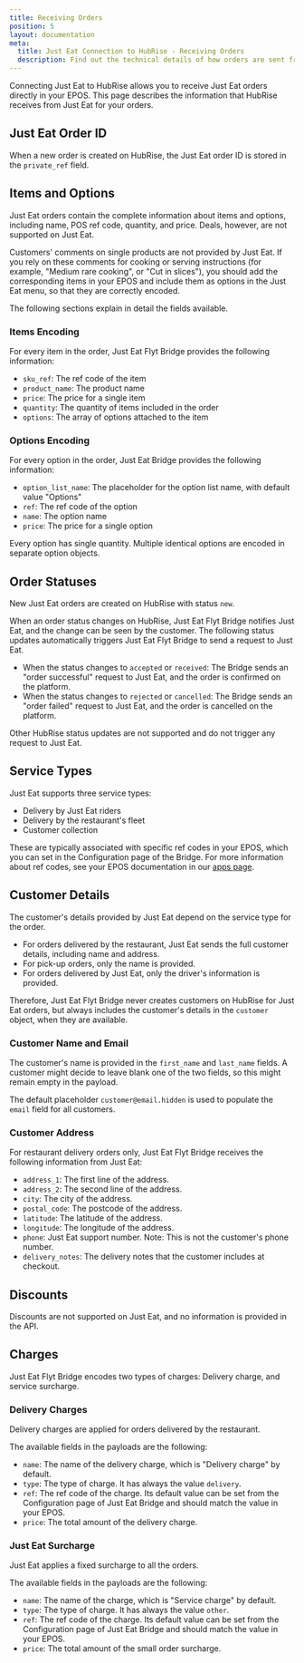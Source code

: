 ```yaml
---
title: Receiving Orders
position: 5
layout: documentation
meta:
  title: Just Eat Connection to HubRise - Receiving Orders
  description: Find out the technical details of how orders are sent from Just Eat to HubRise, which fields are passed and which are not.
---
```


Connecting Just Eat to HubRise allows you to receive Just Eat orders directly in your EPOS.
This page describes the information that HubRise receives from Just Eat for your orders.

## Just Eat Order ID

When a new order is created on HubRise, the Just Eat order ID is stored in the `private_ref` field.

## Items and Options

Just Eat orders contain the complete information about items and options, including name, POS ref code, quantity, and price. Deals, however, are not supported on Just Eat.

Customers' comments on single products are not provided by Just Eat. If you rely on these comments for cooking or serving instructions (for example, "Medium rare cooking", or "Cut in slices"), you should add the corresponding items in your EPOS and include them as options in the Just Eat menu, so that they are correctly encoded.

The following sections explain in detail the fields available.

### Items Encoding

For every item in the order, Just Eat Flyt Bridge provides the following information:

- `sku_ref`: The ref code of the item
- `product_name`: The product name
- `price`: The price for a single item
- `quantity`: The quantity of items included in the order
- `options`: The array of options attached to the item

### Options Encoding

For every option in the order, Just Eat Bridge provides the following information:

- `option_list_name`: The placeholder for the option list name, with default value "Options"
- `ref`: The ref code of the option
- `name`: The option name
- `price`: The price for a single option

Every option has single quantity. Multiple identical options are encoded in separate option objects.

## Order Statuses

New Just Eat orders are created on HubRise with status `new`.

When an order status changes on HubRise, Just Eat Flyt Bridge notifies Just Eat, and the change can be seen by the customer. The following status updates automatically triggers Just Eat Flyt Bridge to send a request to Just Eat.

- When the status changes to `accepted` or `received`: The Bridge sends an "order successful" request to Just Eat, and the order is confirmed on the platform.
- When the status changes to `rejected` or `cancelled`: The Bridge sends an "order failed" request to Just Eat, and the order is cancelled on the platform.

Other HubRise status updates are not supported and do not trigger any request to Just Eat.

## Service Types

Just Eat supports three service types:

- Delivery by Just Eat riders
- Delivery by the restaurant's fleet
- Customer collection

These are typically associated with specific ref codes in your EPOS, which you can set in the Configuration page of the Bridge. For more information about ref codes, see your EPOS documentation in our [apps page](/apps).

## Customer Details

The customer's details provided by Just Eat depend on the service type for the order. 
- For orders delivered by the restaurant, Just Eat sends the full customer details, including name and address.
- For pick-up orders, only the name is provided.
- For orders delivered by Just Eat, only the driver's information is provided.

Therefore, Just Eat Flyt Bridge never creates customers on HubRise for Just Eat orders, but always includes the customer's details in the `customer` object, when they are available.

### Customer Name and Email

The customer's name is provided in the `first_name` and `last_name` fields. A customer might decide to leave blank one of the two fields, so this might remain empty in the payload.

The default placeholder `customer@email.hidden` is used to populate the `email` field for all customers.

### Customer Address

For restaurant delivery orders only, Just Eat Flyt Bridge receives the following information from Just Eat:

- `address_1`: The first line of the address.
- `address_2`: The second line of the address.
- `city`: The city of the address.
- `postal_code`: The postcode of the address.
- `latitude`: The latitude of the address.
- `longitude`: The longitude of the address.
- `phone`: Just Eat support number. Note: This is not the customer's phone number.
- `delivery_notes`: The delivery notes that the customer includes at checkout.

## Discounts

Discounts are not supported on Just Eat, and no information is provided in the API.

## Charges

Just Eat Flyt Bridge encodes two types of charges: Delivery charge, and service surcharge.

### Delivery Charges

Delivery charges are applied for orders delivered by the restaurant.

The available fields in the payloads are the following:

- `name`: The name of the delivery charge, which is "Delivery charge" by default.
- `type`: The type of charge. It has always the value `delivery`.
- `ref`: The ref code of the charge. Its default value can be set from the Configuration page of Just Eat Bridge and should match the value in your EPOS.
- `price`: The total amount of the delivery charge.

### Just Eat Surcharge

Just Eat applies a fixed surcharge to all the orders. 

The available fields in the payloads are the following:

- `name`: The name of the charge, which is "Service charge" by default.
- `type`: The type of charge. It has always the value `other`.
- `ref`: The ref code of the charge. Its default value can be set from the Configuration page of Just Eat Bridge and should match the value in your EPOS.
- `price`: The total amount of the small order surcharge.
